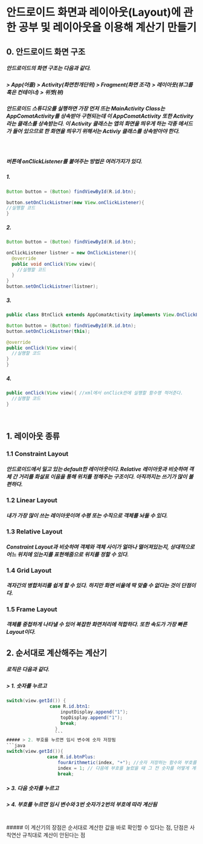 # 안드로이드 화면과 레이아웃(Layout)에 관한 공부 및 레이아웃을 이용해 계산기 만들기

## 0. 안드로이드 화면 구조

##### 안드로이드의 화면 구조는 다음과 같다.
##### > App(어플) > Activity(화면한개단위) > Fragment(화면 조각) > 레이아웃(뷰그룹 혹은 컨테이너) > 위젯(뷰)
##### 안드로이드 스튜디오를 실행하면 가장 먼저 뜨는 MainActivity Class는 AppComatActivity를 상속받아 구현되는데 이 AppComatActivity 또한 Activity라는 클래스를 상속받는다. 이 Activity 클래스는 앱의 화면을 띄우게 하는 각종 메서드가 들어 있으므로 한 화면을 띄우기 위해서는 Activiy 클래스를 상속받아야 한다.

<br>

##### 버튼에 onClickListener를 붙여주는 방법은 여러가지가 있다.

##### 1.

```java
Button button = (Button) findViewById(R.id.btn);

button.setOnClickListner(new View.onClickListener){
//실행할 코드  
}
```
##### 2.
```java
Button button = (Button) findViewById(R.id.btn);

onClickListener listner = new OnClickListener(){
  @override
  public void onClick(View view){
    //실행할 코드
  }
}
button.setOnClickListner(listner);
```
##### 3.
```java
public class BtnClick extends AppComatActivity implements View.OnClickListener{

Button button = (Button) findViewById(R.id.btn);
button.setOnClickListner(this);  

@override
public onClick(View view){
  //실행할 코드
}
}
```
##### 4.
```java
public onClick(View view){ //xml에서 onClick란에 실행할 함수명 적어준다.
  //실행할 코드
}
```
<br>

## 1. 레이아웃 종류

### 1.1 Constraint Layout
##### 안드로이드에서 밀고 있는 default한 레이아웃이다. Relative 레이아웃과 비슷하며 객체 간 거리를 화살표 이음을 통해 위치를 정해주는 구조이다. 아직까지는 쓰기가 많이 불편하다.

### 1.2 Linear Layout
##### 내가 가장 많이 쓰는 레이아웃이며 수평 또는 수직으로 객체를 놔둘 수 있다.

### 1.3 Relative Layout
##### Constraint Layout과 비슷하며 객체와 객체 사이가 얼마나 떨어져있는지, 상대적으로 어느 위치에 있는지를 표현해줌으로 위치를 정할 수 있다.

### 1.4 Grid Layout
##### 격자간의 병합처리를 쉽게 할 수 있다. 하지만 화면 비율에 딱 맞출 수 없다는 것이 단점이다.

### 1.5 Frame Layout
##### 객체를 중첩하게 나타낼 수 있어 복잡한 화면처리에 적합하다. 또한 속도가 가장 빠른 Layout이다.

## 2. 순서대로 계산해주는 계산기

##### 로직은 다음과 같다.
##### > 1. 숫자를 누르고
```java
switch(view.getId()) {
                case R.id.btn1:
                    inputDisplay.append("1");
                    topDisplay.append("1");
                    break;
                  }
                  ```
##### > 2. 부호를 누르면 임시 변수에 숫자 저장됨
```java
switch(view.getId()){
               case R.id.btnPlus:
                   fourArithmetic(index, "+"); //숫자 저장하는 함수와 부호를 화면에 넣어주는 메서드가 있음
                   index = 1; // 다음에 부호를 눌렀을 때 그 전 숫자를 어떻게 계산할 것인지 알려주는 index
                   break;
```

##### > 3. 다음 숫자를 누르고
##### > 4. 부호를 누르면 임시 변수와 3번 숫자가 2번의 부호에 따라 계산됨
<br>
##### 이 계산기의 장점은 순서대로 계산한 값을 바로 확인할 수 있다는 점, 단점은 사칙연산 규칙대로 계산이 안된다는 점
